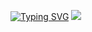 [![Typing SVG](https://readme-typing-svg.herokuapp.com?font=ARIma&pause=1000&color=FF4FE2&background=EF88FF00&center=true&width=435&lines=Ng%E1%BB%A7+ngon+m%C6%A1+%C4%91%E1%BA%B9p+nh%C3%B3o%F0%9F%98%B4)](https://git.io/typing-svg)
![](https://i.pinimg.com/originals/12/b2/3a/12b23a7752e8a7a4464c1ff5e596237f.gif)
